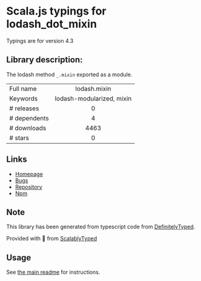 
# Scala.js typings for lodash_dot_mixin

Typings are for version 4.3

## Library description:
The lodash method `_.mixin` exported as a module.

|                    |                 |
| ------------------ | :-------------: |
| Full name          | lodash.mixin |
| Keywords           | lodash-modularized, mixin |
| # releases         | 0 |
| # dependents       | 4 |
| # downloads        | 4463 |
| # stars            | 0 |

## Links
- [Homepage](https://lodash.com/)
- [Bugs](https://github.com/lodash/lodash/issues)
- [Repository](https://github.com/lodash/lodash)
- [Npm](https://www.npmjs.com/package/lodash.mixin)
    


## Note
This library has been generated from typescript code from [DefinitelyTyped](https://definitelytyped.org).

Provided with :purple_heart: from [ScalablyTyped](https://github.com/oyvindberg/ScalablyTyped)

## Usage
See [the main readme](../../readme.md) for instructions.


